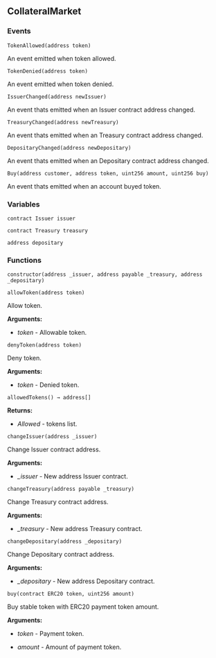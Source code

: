 ## CollateralMarket





### Events
```solidity
TokenAllowed(address token)
```

An event emitted when token allowed.



```solidity
TokenDenied(address token)
```

An event emitted when token denied.



```solidity
IssuerChanged(address newIssuer)
```

An event thats emitted when an Issuer contract address changed.



```solidity
TreasuryChanged(address newTreasury)
```

An event thats emitted when an Treasury contract address changed.



```solidity
DepositaryChanged(address newDepositary)
```

An event thats emitted when an Depositary contract address changed.



```solidity
Buy(address customer, address token, uint256 amount, uint256 buy)
```

An event thats emitted when an account buyed token.




### Variables
```solidity
contract Issuer issuer
```

```solidity
contract Treasury treasury
```

```solidity
address depositary
```


### Functions
```solidity
constructor(address _issuer, address payable _treasury, address _depositary)
```





```solidity
allowToken(address token)
```

Allow token.




**Arguments:**
- *token* - Allowable token.

```solidity
denyToken(address token)
```

Deny token.




**Arguments:**
- *token* - Denied token.

```solidity
allowedTokens() → address[]
```





**Returns:**
- *Allowed* - tokens list.

```solidity
changeIssuer(address _issuer)
```

Change Issuer contract address.




**Arguments:**
- *_issuer* - New address Issuer contract.

```solidity
changeTreasury(address payable _treasury)
```

Change Treasury contract address.




**Arguments:**
- *_treasury* - New address Treasury contract.

```solidity
changeDepositary(address _depositary)
```

Change Depositary contract address.




**Arguments:**
- *_depositary* - New address Depositary contract.

```solidity
buy(contract ERC20 token, uint256 amount)
```

Buy stable token with ERC20 payment token amount.




**Arguments:**
- *token* - Payment token.

- *amount* - Amount of payment token.

